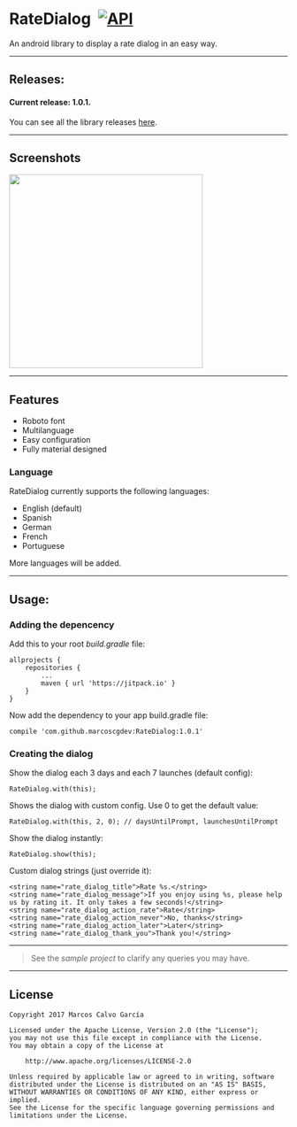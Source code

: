 # RateDialog  [![API](https://img.shields.io/badge/API-9%2B-blue.svg?style=flat)](https://android-arsenal.com/api?level=9)
An android library to display a rate dialog in an easy way.

---

## Releases:

#### Current release: 1.0.1.

You can see all the library releases [here](https://github.com/marcoscgdev/RateDialog/releases).

---

## Screenshots

<img src="https://raw.githubusercontent.com/marcoscgdev/RateDialog/master/device-2017-04-14-140649.png" width="350">

---

## Features

- Roboto font
- Multilanguage
- Easy configuration
- Fully material designed

### Language

RateDialog currently supports the following languages:

- English (default)
- Spanish
- German
- French
- Portuguese

More languages will be added.

---

## Usage:

### Adding the depencency

Add this to your root *build.gradle* file:

```
allprojects {
    repositories {
        ...
        maven { url 'https://jitpack.io' }
    }
}
```

Now add the dependency to your app build.gradle file:

```
compile 'com.github.marcoscgdev:RateDialog:1.0.1'
```

### Creating the dialog

Show the dialog each 3 days and each 7 launches (default config):

```
RateDialog.with(this);
```

Shows the dialog with custom config. Use 0 to get the default value:

```
RateDialog.with(this, 2, 0); // daysUntilPrompt, launchesUntilPrompt
```

Show the dialog instantly:

```
RateDialog.show(this);
```

Custom dialog strings (just override it):

```
<string name="rate_dialog_title">Rate %s.</string>
<string name="rate_dialog_message">If you enjoy using %s, please help us by rating it. It only takes a few seconds!</string>
<string name="rate_dialog_action_rate">Rate</string>
<string name="rate_dialog_action_never">No, thanks</string>
<string name="rate_dialog_action_later">Later</string>
<string name="rate_dialog_thank_you">Thank you!</string>
```

---
>See the *sample project* to clarify any queries you may have.

---

## License

```
Copyright 2017 Marcos Calvo García

Licensed under the Apache License, Version 2.0 (the "License");
you may not use this file except in compliance with the License.
You may obtain a copy of the License at

    http://www.apache.org/licenses/LICENSE-2.0

Unless required by applicable law or agreed to in writing, software
distributed under the License is distributed on an "AS IS" BASIS,
WITHOUT WARRANTIES OR CONDITIONS OF ANY KIND, either express or implied.
See the License for the specific language governing permissions and
limitations under the License.
```
